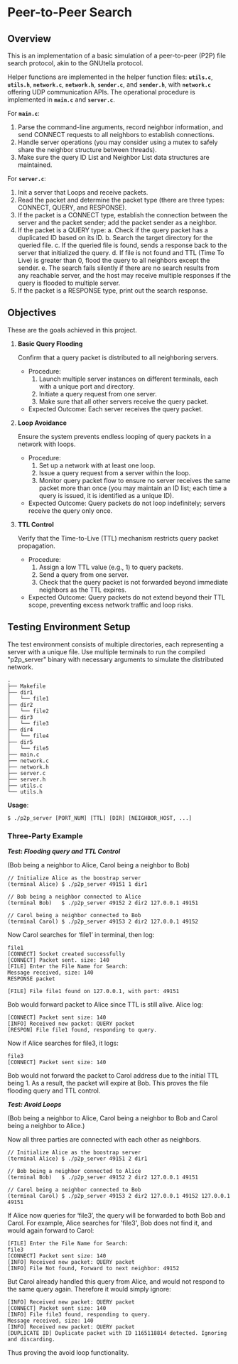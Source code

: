 # Peer-to-Peer Search

## Overview
This is an implementation of a basic simulation of a peer-to-peer (P2P) file search protocol, akin to the GNUtella protocol. 

Helper functions are implemented in the helper function files: **`utils.c`**, **`utils.h`**, **`network.c`**, **`network.h`**, **`sender.c`**, and **`sender.h`**, with **`network.c`** offering UDP communication APIs. The operational procedure is implemented in **`main.c`** and **`server.c`**.

For **`main.c`**:

1. Parse the command-line arguments, record neighbor information, and send CONNECT requests to all neighbors to establish connections.
2. Handle server operations (you may consider using a mutex to safely share the neighbor structure between threads).
3. Make sure the query ID List and Neighbor List data structures are maintained.

For **`server.c`**:

1. Init a server that Loops and receive packets.
2. Read the packet and determine the packet type (there are three types: CONNECT, QUERY, and RESPONSE).
3. If the packet is a CONNECT type, establish the connection between the server and the packet sender; add the packet sender as a neighbor.
4. If the packet is a QUERY type:
a. Check if the query packet has a duplicated ID based on its ID.
b. Search the target directory for the queried file.
c. If the queried file is found, sends a response back to the server that initialized the query.
d. If file is not found and TTL (Time To Live) is greater than 0, flood the query to all neighbors except the sender.
e. The search fails silently if there are no search results from any reachable server, and the host may receive multiple responses if the query is flooded to multiple server. 
5. If the packet is a RESPONSE type, print out the search response.

## Objectives

These are the goals achieved in this project.

1. **Basic Query Flooding**
    
    Confirm that a query packet is distributed to all neighboring servers.
    
    * Procedure:
        1. Launch multiple server instances on different terminals, each with a unique port and directory.
        2. Initiate a query request from one server.
        3. Make sure that all other servers receive the query packet.
    * Expected Outcome: Each server receives the query packet.
2. **Loop Avoidance**
    
    Ensure the system prevents endless looping of query packets in a network with loops.
    
    * Procedure:
        1. Set up a network with at least one loop.
        2. Issue a query request from a server within the loop.
        3. Monitor query packet flow to ensure no server receives the same packet more than once (you may maintain an ID list; each time a query is issued, it is identified as a unique ID).
    * Expected Outcome: Query packets do not loop indefinitely; servers receive the query only once.
3. **TTL Control**
    
    Verify that the Time-to-Live (TTL) mechanism restricts query packet propagation.
    
    - Procedure:
        1. Assign a low TTL value (e.g., 1) to query packets.
        2. Send a query from one server.
        3. Check that the query packet is not forwarded beyond immediate neighbors as the TTL expires.
    - Expected Outcome: Query packets do not extend beyond their TTL scope, preventing excess network traffic and loop risks.

## Testing Environment Setup

The test environment consists of multiple directories, each representing a server with a unique file. Use multiple terminals to run the compiled "p2p_server" binary with necessary arguments to simulate the distributed network.

```
.
├── Makefile
├── dir1
│   └── file1
├── dir2
│   └── file2
├── dir3
│   └── file3
├── dir4
│   └── file4
├── dir5
│   └── file5
├── main.c
├── network.c
├── network.h
├── server.c
├── server.h
├── utils.c
└── utils.h
```

**Usage**:

```
$ ./p2p_server [PORT_NUM] [TTL] [DIR] [NEIGHBOR_HOST, ...]  

```

### Three-Party Example

***Test*: *Flooding query and TTL Control***

(Bob being a neighbor to Alice, Carol being a neighbor to Bob)

```
// Initialize Alice as the boostrap server
(terminal Alice) $ ./p2p_server 49151 1 dir1

// Bob being a neighbor connected to Alice
(terminal Bob)   $ ./p2p_server 49152 2 dir2 127.0.0.1 49151 

// Carol being a neighbor connected to Bob
(terminal Carol) $ ./p2p_server 49153 2 dir2 127.0.0.1 49152  
```  

Now Carol searches for ‘file1’ in terminal, then log:

```
file1
[CONNECT] Socket created successfully
[CONNECT] Packet sent. size: 140
[FILE] Enter the File Name for Search:
Message received, size: 140
RESPONSE packet

[FILE] File file1 found on 127.0.0.1, with port: 49151

```

Bob would forward packet to Alice since TTL is still alive. Alice log:

```
[CONNECT] Packet sent size: 140
[INFO] Received new packet: QUERY packet
[RESPON] File file1 found, responding to query.
```

Now if Alice searches for file3, it logs:

```
file3
[CONNECT] Packet sent size: 140

```

Bob would not forward the packet to Carol address due to the initial TTL being 1. As a result, the packet will expire at Bob. This proves the file flooding query and TTL control.  



***Test: Avoid Loops***

(Bob being a neighbor to Alice, Carol being a neighbor to Bob and Carol being a neighbor to Alice.)

Now all three parties are connected with each other as neighbors. 

```
// Initialize Alice as the boostrap server
(terminal Alice) $ ./p2p_server 49151 2 dir1

// Bob being a neighbor connected to Alice
(terminal Bob)   $ ./p2p_server 49152 2 dir2 127.0.0.1 49151 

// Carol being a neighbor connected to Bob
(terminal Carol) $ ./p2p_server 49153 2 dir2 127.0.0.1 49152 127.0.0.1 49151
```

If Alice now queries for ‘file3’, the query will be forwarded to both Bob and Carol. For example, Alice searches for 'file3', Bob does not find it, and would again forward to Carol:

```
[FILE] Enter the File Name for Search: 
file3
[CONNECT] Packet sent size: 140
[INFO] Received new packet: QUERY packet
[INFO] File Not found, Forward to next neighbor: 49152
```

But Carol already handled this query from Alice, and would not respond to the same query again. Therefore it would simply ignore:

```
[INFO] Received new packet: QUERY packet
[CONNECT] Packet sent size: 140
[INFO] File file3 found, responding to query.
Message received, size: 140
[INFO] Received new packet: QUERY packet
[DUPLICATE ID] Duplicate packet with ID 1165118814 detected. Ignoring and discarding.
```

Thus proving the avoid loop functionality.
